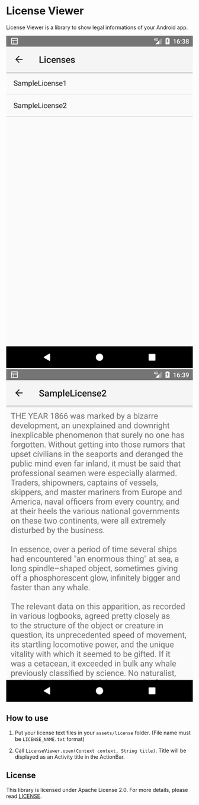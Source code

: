 # License Viewer
License Viewer is a library to show legal informations of your Android app.

![Shows list of licenses](images/1.png) ![Shows text of license](images/2.png)

## How to use
1. Put your license text files in your `assets/license` folder. (File name must be `LICENSE_NAME.txt` format)

2. Call `LicenseViewer.open(Context context, String title)`.
Title will be displayed as an Activity title in the ActionBar.

## License
This library is licensed under Apache License 2.0.
For more details, please read [LICENSE](LICENSE).
